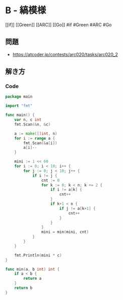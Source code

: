 # B - 縞模様
[[if]] [[Green]] [[ARC]] [[Go]]
#if #Green #ARC #Go 

## 問題
- https://atcoder.jp/contests/arc020/tasks/arc020_2

## 解き方
### Code
```go
package main

import "fmt"

func main() {
	var n, c int
	fmt.Scan(&n, &c)

	a := make([]int, n)
	for i := range a {
		fmt.Scan(&a[i])
		a[i]--
	}

	mini := 1 << 60
	for i := 0; i < 10; i++ {
		for j := 0; j < 10; j++ {
			if i != j {
				cnt := 0
				for k := 0; k < n; k += 2 {
					if i != a[k] {
						cnt++
					}
					if k+1 < n {
						if j != a[k+1] {
							cnt++
						}
					}
				}
				mini = min(mini, cnt)
			}
		}
	}

	fmt.Println(mini * c)
}

func min(a, b int) int {
	if a < b {
		return a
	}
	return b
}
```